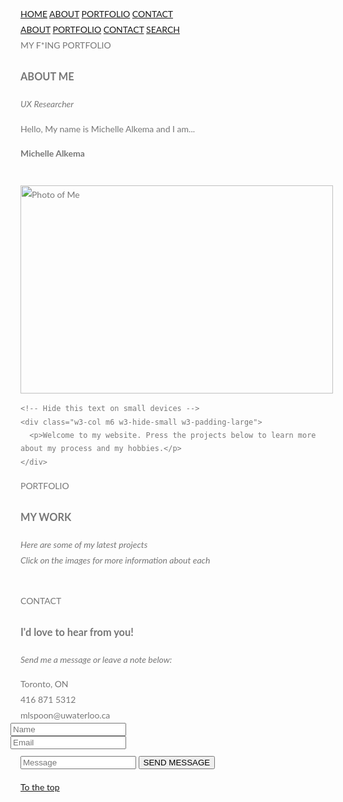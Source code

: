 <meta charset="UTF-8">
<meta name="viewport" content="width=device-width, initial-scale=1">
<link rel="stylesheet" href="https://www.w3schools.com/w3css/4/w3.css">
<link rel="stylesheet" href="https://fonts.googleapis.com/css?family=Lato">
<link rel="stylesheet" href="https://cdnjs.cloudflare.com/ajax/libs/font-awesome/4.7.0/css/font-awesome.min.css">
<style>
body,h1,h2,h3,h4,h5,h6 {font-family: "Lato", sans-serif;}
body, html {
  height: 100%;
  color: #777;
  line-height: 1.8;
}

/* Create a Parallax Effect */
.bgimg-1, .bgimg-2, .bgimg-3 {
  background-attachment: fixed;
  background-position: center;
  background-repeat: no-repeat;
  background-size: cover;
}

/* First image */
.bgimg-1 {
  "background-colour:#777;");
  min-height: 100%;
}

/* Second image (Portfolio) */
.bgimg-2 {
  background-image: url("/github.com/MichellePoonAlkema/myportfolio/blob/master/michelle1.jpg");
  min-height: 400px;
}

/* Third image (Contact) */
.bgimg-3 {
  background-image: url("/michelle3.jpg");
  min-height: 400px;
}

.w3-wide {letter-spacing: 10px;}
.w3-hover-opacity {cursor: pointer;}

/* Turn off parallax scrolling for tablets and phones */
@media only screen and (max-device-width: 1600px) {
  .bgimg-1, .bgimg-2, .bgimg-3 {
    background-attachment: scroll;
    min-height: 400px;
  }
}
</style>
<body>

<!-- Navbar (sit on top) -->
<div class="w3-top">
  <div class="w3-bar" id="myNavbar">
    <a class="w3-bar-item w3-button w3-hover-black w3-hide-medium w3-hide-large w3-right" href="javascript:void(0);" onclick="toggleFunction()" title="Toggle Navigation Menu">
      <i class="fa fa-bars"></i>
    </a>
    <a href="#home" class="w3-bar-item w3-button">HOME</a>
    <a href="#about" class="w3-bar-item w3-button w3-hide-small"><i class="fa fa-user"></i> ABOUT</a>
    <a href="#portfolio" class="w3-bar-item w3-button w3-hide-small"><i class="fa fa-th"></i> PORTFOLIO</a>
    <a href="#contact" class="w3-bar-item w3-button w3-hide-small"><i class="fa fa-envelope"></i> CONTACT</a>
    <a href="#" class="w3-bar-item w3-button w3-hide-small w3-right w3-hover-red">
      <i class="fa fa-search"></i>
    </a>
  </div>

  <!-- Navbar on small screens -->
  <div id="navDemo" class="w3-bar-block w3-white w3-hide w3-hide-large w3-hide-medium">
    <a href="#about" class="w3-bar-item w3-button" onclick="toggleFunction()">ABOUT</a>
    <a href="#portfolio" class="w3-bar-item w3-button" onclick="toggleFunction()">PORTFOLIO</a>
    <a href="#contact" class="w3-bar-item w3-button" onclick="toggleFunction()">CONTACT</a>
    <a href="#" class="w3-bar-item w3-button">SEARCH</a>
  </div>
</div>

<!-- First Parallax Image with Logo Text -->
<div class="bgimg-1 w3-display-container w3-opacity-min" id="home">
  <div class="w3-display-middle" style="white-space:nowrap;">
    <span class="w3-center w3-padding-large w3-black w3-xlarge w3-wide w3-animate-opacity">MY <span class="w3-hide-small">F*ING</span> PORTFOLIO</span>
  </div>
</div>

<!-- Container (About Section) -->
<div class="w3-content w3-container w3-padding-64" id="about">
  <h3 class="w3-center">ABOUT ME</h3>
  <p class="w3-center"><em>UX Researcher</em></p>
  <p>Hello, My name is Michelle Alkema and I am...</p>
  <div class="w3-row">
    <div class="w3-col m6 w3-center w3-padding-large">
      <p><b><i class="fa fa-user w3-margin-right"></i>Michelle Alkema</b></p><br>
      <img src="/michelle4.jpg" class="w3-round w3-image w3-opacity w3-hover-opacity-off" alt="Photo of Me" width="500" height="333">
    </div>

    <!-- Hide this text on small devices -->
    <div class="w3-col m6 w3-hide-small w3-padding-large">
      <p>Welcome to my website. Press the projects below to learn more about my process and my hobbies.</p>
    </div>
  </div>

<!-- Second Parallax Image with Portfolio Text -->
<div class="bgimg-2 w3-display-container w3-opacity-min">
  <div class="w3-display-middle">
    <span class="w3-xxlarge w3-text-white w3-wide">PORTFOLIO</span>
  </div>
</div>

<!-- Container (Portfolio Section) -->
<div class="w3-content w3-container w3-padding-64" id="portfolio">
  <h3 class="w3-center">MY WORK</h3>
  <p class="w3-center"><em>Here are some of my latest projects <br> Click on the images for more information about each</em></p><br>

<!-- Put in images -->

<!-- Third Parallax Image with Portfolio Text -->
<div class="bgimg-3 w3-display-container w3-opacity-min">
  <div class="w3-display-middle">
     <span class="w3-xxlarge w3-text-white w3-wide">CONTACT</span>
  </div>
</div>

<!-- Container (Contact Section) -->
<div class="w3-content w3-container w3-padding-64" id="contact">
  <h3 class="w3-center">I'd love to hear from you!</h3>
  <p class="w3-center"><em>Send me a message or leave a note below:</em></p>

  <div class="w3-row w3-padding-32 w3-section">
    <div class="w3-col m4 w3-container">
    </div>
    <div class="w3-col m8 w3-panel">
      <div class="w3-large w3-margin-bottom">
        <i class="fa fa-map-marker fa-fw w3-hover-text-black w3-xlarge w3-margin-right"></i> Toronto, ON<br>
        <i class="fa fa-phone fa-fw w3-hover-text-black w3-xlarge w3-margin-right"></i> 416 871 5312<br>
        <i class="fa fa-envelope fa-fw w3-hover-text-black w3-xlarge w3-margin-right"></i> mlspoon@uwaterloo.ca<br>
      </div>
      <form action="/action_page.php" target="_blank">
        <div class="w3-row-padding" style="margin:0 -16px 8px -16px">
          <div class="w3-half">
            <input class="w3-input w3-border" type="text" placeholder="Name" required name="Name">
          </div>
          <div class="w3-half">
            <input class="w3-input w3-border" type="text" placeholder="Email" required name="Email">
          </div>
        </div>
        <input class="w3-input w3-border" type="text" placeholder="Message" required name="Message">
        <button class="w3-button w3-black w3-right w3-section" type="submit">
          <i class="fa fa-paper-plane"></i> SEND MESSAGE
        </button>
      </form>
    </div>
  </div>
</div>

<!-- Footer -->
<footer class="w3-center w3-black w3-padding-64 w3-opacity w3-hover-opacity-off">
  <a href="#home" class="w3-button w3-light-grey"><i class="fa fa-arrow-up w3-margin-right"></i>To the top</a>
  <div class="w3-xlarge w3-section">
    <i class="fa fa-facebook-official w3-hover-opacity"></i>
    <i class="fa fa-instagram w3-hover-opacity"></i>
    <i class="fa fa-snapchat w3-hover-opacity"></i>
    <i class="fa fa-pinterest-p w3-hover-opacity"></i>
    <i class="fa fa-twitter w3-hover-opacity"></i>
    <i class="fa fa-linkedin w3-hover-opacity"></i>
  </div>
</footer>
 
<script>
// Modal Image Gallery
function onClick(element) {
  document.getElementById("img01").src = element.src;
  document.getElementById("modal01").style.display = "block";
  var captionText = document.getElementById("caption");
  captionText.innerHTML = element.alt;
}

// Change style of navbar on scroll
window.onscroll = function() {myFunction()};
function myFunction() {
    var navbar = document.getElementById("myNavbar");
    if (document.body.scrollTop > 100 || document.documentElement.scrollTop > 100) {
        navbar.className = "w3-bar" + " w3-card" + " w3-animate-top" + " w3-white";
    } else {
        navbar.className = navbar.className.replace(" w3-card w3-animate-top w3-white", "");
    }
}

// Used to toggle the menu on small screens when clicking on the menu button
function toggleFunction() {
    var x = document.getElementById("navDemo");
    if (x.className.indexOf("w3-show") == -1) {
        x.className += " w3-show";
    } else {
        x.className = x.className.replace(" w3-show", "");
    }
}
</script>

</body>
</html>
